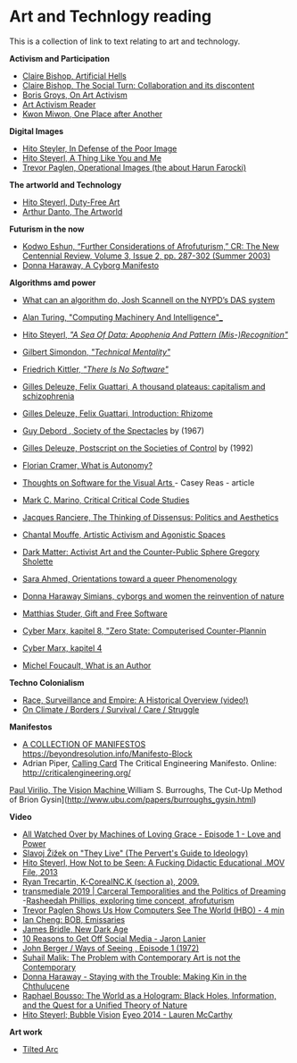 # Art and Technlogy reading

This is a collection of link to text relating to art and technology.

**Activism and Participation**
- [Claire Bishop, Artificial Hells](https://selforganizedseminar.files.wordpress.com/2011/08/bishop-claire-artificial-hells-participatory-art-and-politics-spectatorship.pdf)
- [Claire Bishop, The Social Turn: Collaboration and its discontent](https://www.gc.cuny.edu/CUNY_GC/media/CUNY-Graduate-Center/PDF/Art%20History/Claire%20Bishop/Social-Turn.pdf) 
- [Boris Groys, On Art Activism](http://www.e-flux.com/journal/56/60343/on-art-activism/)
- [Art Activism Reader](https://www.dropbox.com/s/519zt6f8uibx3az/art-activism-reader.pdf?dl=0)
- [Kwon Miwon, One Place after Another](https://monoskop.org/images/d/d3/Kwon_Miwon_One_Place_after_Another_Site-Specific_Art_and_Locational_Identity.pdf)

**Digital Images** 
- [Hito Steyler, In Defense of the Poor Image](http://www.e-flux.com/journal/10/61362/in-defense-of-the-poor-image/)
- [Hito Steyerl, A Thing Like You and Me](https://www.e-flux.com/journal/15/61298/a-thing-like-you-and-me/)
- [Trevor Paglen, Operational Images (the about Harun Farocki)](http://worker01.e-flux.com/pdf/article_8990555.pdf)


**The artworld and Technology** 
- [Hito Steyerl, Duty-Free Art](https://www.e-flux.com/journal/63/60894/duty-free-art/)
- [Arthur Danto, The Artworld](http://faculty.georgetown.edu/irvinem/visualarts/Danto-Artworld.pdf)

**Futurism in the now** 
- [Kodwo Eshun, “Further Considerations of Afrofuturism,” CR: The New Centennial Review, Volume 3, Issue 2, pp. 287-302 (Summer 2003)](https://growingrootsnyc.files.wordpress.com/2012/05/eshun-further-considerations-on-afrofuturism2.pdf)
- [Donna Haraway, A Cyborg Manifesto](http://faculty.georgetown.edu/irvinem/theory/Haraway-CyborgManifesto-1.pdf)

**Algorithms amd power** 
- [What can an algorithm do, Josh Scannell on the NYPD’s DAS system](http://dismagazine.com/discussion/72975/josh-scannell-what-can-an-algorithm-do/)
- [Alan Turing, "Computing Machinery And Intelligence"_](http://www.loebner.net/Prizef/TuringArticle.html)
- [Hito Steyerl, _"A Sea Of Data: Apophenia And Pattern (Mis-)Recognition"_](https://github.com/publicityreform/findbyimage/blob/master/readings/steyerl.pdf)
- [Gilbert Simondon, _"Technical Mentality"_](https://github.com/publicityreform/findbyimage/blob/master/readings/simondon.pdf)
- [Friedrich Kittler, _"There Is No Software"_](http://classes.dma.ucla.edu/Fall14/252A/readings/kittler-there-is-no-software.pdf)
- [Gilles Deleuze, Felix Guattari, A thousand plateaus: capitalism and schizophrenia](https://libcom.org/files/A%20Thousand%20Plateaus.pdf)
- [Gilles Deleuze, Felix Guattari, Introduction: Rhizome](http://interconnected.org/home/more/2005/06/1000Plateaus00Rhizome.pdf)
- [Guy Debord , Society of the Spectacles](https://www.marxists.org/reference/archive/debord/society.htm) by (1967)
- [Gilles Deleuze, Postscript on the Societies of Control](https://theanarchistlibrary.org/library/gilles-deleuze-postscript-on-the-societies-of-control.pdf) by  (1992)
- [Florian Cramer, What is Autonomy?](https://autonomousfabric.org/text/what-is-autonomy)
- [Thoughts on Software for the Visual Arts
](https://medium.com/@ProcessingOrg/thoughts-on-software-a8a82c95e1ad) - Casey Reas - article
- [Mark C. Marino, Critical Critical Code Studies](http://www.electronicbookreview.com/thread/electropoetics/codology)

- [Jacques Ranciere, The Thinking of Dissensus: Politics and Aesthetics](http://chtodelat.org/wp-content/uploads/2006/08/ranciere_-thinking_of_dissensus_2011.pdf)
- [Chantal Mouffe, Artistic Activism and Agonistic Spaces](http://www.artandresearch.org.uk/v1n2/pdfs/mouffe.pdf)
- [Dark Matter: Activist Art and the Counter-Public Sphere Gregory Sholette](http://www.gregorysholette.com/wp-content/uploads/2011/04/05_darkmattertwo1.pdf)
- [Sara Ahmed, Orientations toward a queer Phenomenology](https://muse.jhu.edu/article/202832)
- [Donna Haraway Simians, cyborgs and women the reinvention of nature](https://monoskop.org/images/f/f3/Haraway_Donna_J_Simians_Cyborgs_and_Women_The_Reinvention_of_Nature.pdf)	
- [Matthias Studer, Gift and Free Software](http://www.commoner.org.uk/09studer.pdf)
- [Cyber Marx, kapitel 8, "Zero State: Computerised Counter-Plannin](https://libcom.org/files/Chapter8.pdf)
- [Cyber Marx, kapitel 4](https://libcom.org/files/Chapter4.pdf)
- [Michel Foucault, What is an Author](http://www.english.upenn.edu/~cavitch/pdf-library/Foucault_Author.pdf)

**Techno Colonialism**
- [Race, Surveillance and Empire: A Historical Overview (video!)](https://www.youtube.com/watch?v=0CrsqII6las)
- [On Climate / Borders / Survival / Care / Struggle](http://www.basepublication.org/?p=474)

**Manifestos**
- [A COLLECTION OF MANIFESTOS](https://github.com/greyscalepress/manifestos/tree/master/content/manifestos)
https://beyondresolution.info/Manifesto-Block
- Adrian Piper, [Calling Card](http://wendyjanegrossman.com/wp-content/uploads/2013/01/adrain-piper-calling-card.jpg)
The Critical Engineering Manifesto. Online: http://criticalengineering.org/

[Paul Virilio, The Vision Machine
](http://cmuems.com/excap/readings/virilio-the-vision-machine.pdf)
William S. Burroughs, The Cut-Up Method of Brion Gysin](http://www.ubu.com/papers/burroughs_gysin.html)

**Video**
- [All Watched Over by Machines of Loving Grace - Episode 1 - Love and Power](https://vimeo.com/groups/96331/videos/80799353)
- [Slavoj Žižek on "They Live" (The Pervert's Guide to Ideology)](https://www.youtube.com/watch?v=TVwKjGbz60k)
- [Hito Steyerl, How Not to be Seen: A Fucking Didactic Educational .MOV File, 2013](https://www.artforum.com/video/hito-steyerl-how-not-to-be-seen-a-fucking-didactic-educational-mov-file-2013-51651) 
- [Ryan Trecartin, K-CoreaINC.K (section a), 2009.](https://www.artforum.com/video/ryan-trecartin-k-coreainc-k-section-a-2009-26917)
- [transmediale 2019 | Carceral Temporalities and the Politics of Dreaming](https://www.youtube.com/watch?v=3X30E1OocBE)
-[Rasheedah Phillips, exploring time concept, afrofuturism](https://www.youtube.com/watch?v=Fd1LHsnlVC8&feature=youtu.be&t=43m3s)
- [Trevor Paglen Shows Us How Computers See The World (HBO) - 4 min](https://www.youtube.com/watch?v=HEI8cuGKiNk)
- [Ian Cheng: BOB, Emissaries](https://www.youtube.com/watch?v=XFmMrcW2ZsM)
- [James Bridle, New Dark Age](https://www.youtube.com/watch?v=7hSj01bAZAU)
- [10 Reasons to Get Off Social Media - Jaron Lanier](https://www.youtube.com/watch?v=BCTlcj5vImk)
- [John Berger / Ways of Seeing , Episode 1 (1972)](https://www.youtube.com/watch?v=0pDE4VX_9Kk)
- [Suhail Malik: The Problem with Contemporary Art is not the Contemporary](https://www.artandeducation.net/classroom/video/66326/suhail-malik-the-problem-with-contemporary-art-is-not-the-contemporary)
- [Donna Haraway - Staying with the Trouble: Making Kin in the Chthulucene](https://www.youtube.com/watch?v=GrYA7sMQaBQ)
- [Raphael Bousso: The World as a Hologram: Black Holes, Information, and the Quest for a Unified Theory of Nature](https://vimeo.com/151382147)
- [Hito Steyerl; Bubble Vision](https://www.youtube.com/watch?v=boMbdtu2rLE&t=437s)
[Eyeo 2014 - Lauren McCarthy](https://vimeo.com/110607681)


**Art work** 
- [Tilted Arc](https://en.wikipedia.org/wiki/Tilted_Arc)









